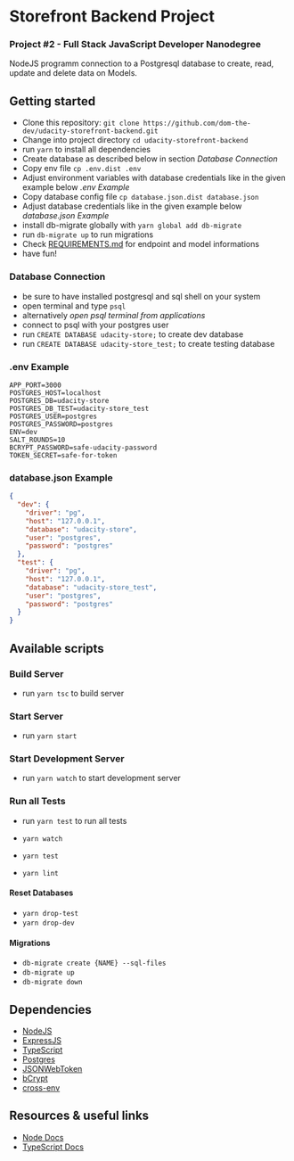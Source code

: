 # Storefront Backend Project
### Project #2 - Full Stack JavaScript Developer Nanodegree

NodeJS programm connection to a Postgresql database to create, read, update and delete data on Models.  

## Getting started
- Clone this repository: `git clone https://github.com/dom-the-dev/udacity-storefront-backend.git`
- Change into project directory `cd udacity-storefront-backend`
- run `yarn` to install all dependencies
- Create database as described below in section *Database Connection* 
- Copy env file `cp .env.dist .env`
- Adjust environment variables with database credentials like in the given example below *.env Example*
- Copy database config file `cp database.json.dist database.json`
- Adjust database credentials like in the given example below *database.json Example*
- install db-migrate globally with `yarn global add db-migrate`
- run `db-migrate up` to run migrations
- Check [REQUIREMENTS.md](REQUIREMENTS.md) for endpoint and model informations
- have fun!

### Database Connection
- be sure to have installed postgresql and sql shell on your system
- open terminal and type `psql` 
- alternatively *open psql terminal from applications* 
- connect to psql with your postgres user
- run `CREATE DATABASE udacity-store;` to create dev database
- run `CREATE DATABASE udacity-store_test;` to create testing database

### .env Example
````dotenv
APP_PORT=3000
POSTGRES_HOST=localhost
POSTGRES_DB=udacity-store
POSTGRES_DB_TEST=udacity-store_test
POSTGRES_USER=postgres
POSTGRES_PASSWORD=postgres
ENV=dev
SALT_ROUNDS=10
BCRYPT_PASSWORD=safe-udacity-password
TOKEN_SECRET=safe-for-token
````

### database.json Example
````json
{
  "dev": {
    "driver": "pg",
    "host": "127.0.0.1",
    "database": "udacity-store",
    "user": "postgres",
    "password": "postgres"
  },
  "test": {
    "driver": "pg",
    "host": "127.0.0.1",
    "database": "udacity-store_test",
    "user": "postgres",
    "password": "postgres"
  }
}
````

## Available scripts

### Build Server
- run `yarn tsc` to build server

### Start Server
- run `yarn start`

### Start Development Server
- run `yarn watch` to start development server

### Run all Tests
- run `yarn test` to run all tests

- `yarn watch`
- `yarn test`
- `yarn lint`
 
#### Reset Databases
- `yarn drop-test`
- `yarn drop-dev`

#### Migrations
- `db-migrate create {NAME} --sql-files `
- `db-migrate up`
- `db-migrate down`

## Dependencies
- [NodeJS](https://nodejs.org/en/)
- [ExpressJS](https://expressjs.com/)
- [TypeScript](https://www.typescriptlang.org/)
- [Postgres](https://www.postgresql.org/)
- [JSONWebToken](https://www.npmjs.com/package/jsonwebtoken)
- [bCrypt](https://www.npmjs.com/package/bcrypt)
- [cross-env](https://www.npmjs.com/package/cross-env)

## Resources & useful links
- [Node Docs](https://nodejs.org/api/fs.html)
- [TypeScript Docs](https://www.typescriptlang.org/docs/handbook/typescript-in-5-minutes.html)